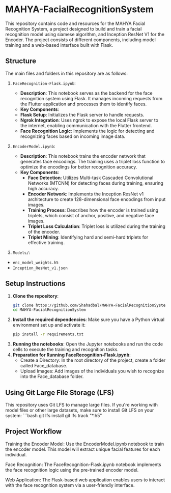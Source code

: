 # MAHYA-FacialRecognitionSystem

This repository contains code and resources for the MAHYA Facial Recognition System, a project designed to build and train a facial recognition model using siamese algorithm, and Inception ResNet V1 for the Encoder. The project consists of different components, including model training and a web-based interface built with Flask.

## Structure

The main files and folders in this repository are as follows:

1. `FaceRecognition-Flask.ipynb`:
   - **Description**: This notebook serves as the backend for the face recognition system using Flask. It manages incoming requests from the Flutter application and processes them to identify faces.
   - **Key Components**:
   - **Flask Setup**: Initializes the Flask server to handle requests.
   - **Ngrok Integration**: Uses ngrok to expose the local Flask server to the internet, enabling communication with the Flutter frontend.
   - **Face Recognition Logic**: Implements the logic for detecting and recognizing faces based on incoming image data.

2. `EncoderModel.ipynb`:
    - **Description**: This notebook trains the encoder network that generates face encodings. The training uses a triplet loss function to optimize the encodings for better recognition accuracy.
   - **Key Components**:
     - **Face Detection**: Utilizes Multi-task Cascaded Convolutional Networks (MTCNN) for detecting faces during training, ensuring high accuracy.
     - **Encoder Network**: Implements the Inception ResNet v1 architecture to create 128-dimensional face encodings from input images.
     - **Training Process**: Describes how the encoder is trained using triplets, which consist of anchor, positive, and negative face images.
     - **Triplet Loss Calculation**: Triplet loss is utilized during the training of the encoder.
     - **Triplet Mining**: Identifying hard and semi-hard triplets for effective training.

3. `Models/`: 
  - `enc_model_weights.h5`
  - `Inception_ResNet_v1.json`


## Setup Instructions

1. **Clone the repository**:
   ```bash
   git clone https://github.com/Shahadbal/MAHYA-FacialRecognitionSystem.git
   cd MAHYA-FacialRecognitionSystem
   
2. **Install the required dependencies**: Make sure you have a Python virtual environment set up and activate it:
   ```bash
   pip install -r requirements.txt
4. **Running the notebooks**: Open the Jupyter notebooks and run the code cells to execute the training and recognition tasks.
5. **Preparation for Running FaceRecognition-Flask.ipynb**:
   - Create a Directory: In the root directory of the project, create a folder called Face_database.
   - Upload Images: Add images of the individuals you wish to recognize into the Face_database folder.


## Using Git Large File Storage (LFS)

This repository uses Git LFS to manage large files. If you're working with model files or other large datasets, make sure to install Git LFS on your system:
    ```bash
    git lfs install
    git lfs track "*.h5"
    

## Project Workflow
Training the Encoder Model: Use the EncoderModel.ipynb notebook to train the encoder model. This model will extract unique facial features for each individual.

Face Recognition: The FaceRecognition-Flask.ipynb notebook implements the face recognition logic using the pre-trained encoder model.

Web Application: The Flask-based web application enables users to interact with the face recognition system via a user-friendly interface.
